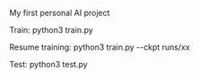 My first personal AI project

Train:
python3 train.py

Resume training:
python3 train.py --ckpt runs/xx

Test:
python3 test.py 